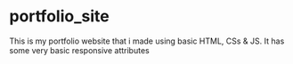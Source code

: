 # portfolio_site
 This is my portfolio website that i made using basic HTML, CSs & JS. It has some very basic responsive attributes
